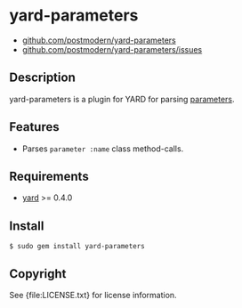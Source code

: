 # yard-parameters

* [github.com/postmodern/yard-parameters](http://github.com/postmodern/yard-parameters)
* [github.com/postmodern/yard-parameters/issues](http://github.com/postmodern/yard-parameters/issues)

## Description

yard-parameters is a plugin for YARD for parsing
[parameters](http://parameters.rubyforge.org).

## Features

* Parses `parameter :name` class method-calls.

## Requirements

* [yard](http://yardoc.org/) >= 0.4.0

## Install

    $ sudo gem install yard-parameters

## Copyright

See {file:LICENSE.txt} for license information.

